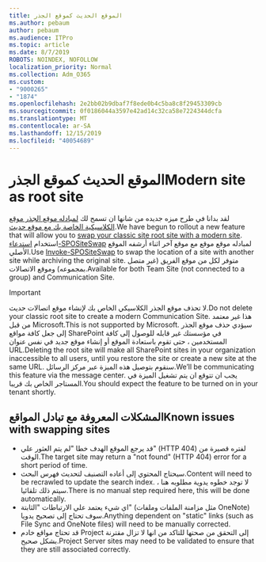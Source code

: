 ```yaml
---
title: الموقع الحديث كموقع الجذر
ms.author: pebaum
author: pebaum
ms.audience: ITPro
ms.topic: article
ms.date: 8/7/2019
ROBOTS: NOINDEX, NOFOLLOW
localization_priority: Normal
ms.collection: Adm_O365
ms.custom:
- "9000265"
- "1874"
ms.openlocfilehash: 2e2bb02b9dbaf7f8ede0b4c5ba8c8f29453309cb
ms.sourcegitcommit: 0f0186044a3597e42ad14c32ca58e7224344dcfa
ms.translationtype: MT
ms.contentlocale: ar-SA
ms.lasthandoff: 12/15/2019
ms.locfileid: "40054689"
---
```

# <a name="modern-site-as-root-site"></a><span data-ttu-id="3bcde-102">الموقع الحديث كموقع الجذر</span><span class="sxs-lookup"><span data-stu-id="3bcde-102">Modern site as root site</span></span>

<span data-ttu-id="3bcde-103">لقد بدانا في طرح ميزه جديده من شانها ان تسمح لك [لمبادله موقع الجذر موقع الكلاسيكية الخاصة بك مع موقع حديث](https://docs.microsoft.com/sharepoint/modern-root-site).</span><span class="sxs-lookup"><span data-stu-id="3bcde-103">We have begun to rollout a new feature that will allow you to [swap your classic site root site with a modern site](https://docs.microsoft.com/sharepoint/modern-root-site).</span></span> <span data-ttu-id="3bcde-104">استخدام [استدعاء-SPOSiteSwap](https://docs.microsoft.com/powershell/module/sharepoint-online/invoke-spositeswap?view=sharepoint-ps) لمبادله موقع موقع مع موقع آخر اثناء أرشفه الموقع الأصلي.</span><span class="sxs-lookup"><span data-stu-id="3bcde-104">Use [Invoke-SPOSiteSwap](https://docs.microsoft.com/powershell/module/sharepoint-online/invoke-spositeswap?view=sharepoint-ps) to swap the location of a site with another site while archiving the original site.</span></span> <span data-ttu-id="3bcde-105">متوفر لكل من موقع الفريق (غير متصل بمجموعه) وموقع الاتصالات.</span><span class="sxs-lookup"><span data-stu-id="3bcde-105">Available for both Team Site (not connected to a group) and Communication Site.</span></span>

>[!Important]
> <span data-ttu-id="3bcde-106">لا تحذف موقع الجذر الكلاسيكي الخاص بك لإنشاء موقع اتصالات حديث.</span><span class="sxs-lookup"><span data-stu-id="3bcde-106">Do not delete your classic root site to create a modern Communication Site.</span></span> <span data-ttu-id="3bcde-107">هذا غير معتمد من قبل Microsoft.</span><span class="sxs-lookup"><span data-stu-id="3bcde-107">This is not supported by Microsoft.</span></span> <span data-ttu-id="3bcde-108">سيؤدي حذف موقع الجذر إلى جعل كافة مواقع SharePoint في مؤسستك غير قابله للوصول إلى كافة المستخدمين ، حتى تقوم باستعادة الموقع أو إنشاء موقع جديد في نفس عنوان URL.</span><span class="sxs-lookup"><span data-stu-id="3bcde-108">Deleting the root site will make all SharePoint sites in your organization inaccessible to all users, until you restore the site or create a new site at the same URL.</span></span> <span data-ttu-id="3bcde-109">سنقوم بتوصيل هذه الميزة عبر مركز الرسائل.</span><span class="sxs-lookup"><span data-stu-id="3bcde-109">We’ll be communicating this feature via the message center.</span></span> <span data-ttu-id="3bcde-110">يجب ان تتوقع ان يتم تشغيل الميزة في المستاجر الخاص بك قريبا.</span><span class="sxs-lookup"><span data-stu-id="3bcde-110">You should expect the feature to be turned on in your tenant shortly.</span></span>

## <a name="known-issues-with-swapping-sites"></a><span data-ttu-id="3bcde-111">المشكلات المعروفة مع تبادل المواقع</span><span class="sxs-lookup"><span data-stu-id="3bcde-111">Known issues with swapping sites</span></span>
- <span data-ttu-id="3bcde-112">قد يرجع الموقع الهدف خطا "لم يتم العثور علي" (HTTP 404) لفتره قصيرة من الوقت.</span><span class="sxs-lookup"><span data-stu-id="3bcde-112">The target site may return a "not found" (HTTP 404) error for a short period of time.</span></span>
- <span data-ttu-id="3bcde-113">سيحتاج المحتوي إلى أعاده التصنيف لتحديث فهرس البحث.</span><span class="sxs-lookup"><span data-stu-id="3bcde-113">Content will need to be recrawled to update the search index.</span></span> <span data-ttu-id="3bcde-114">لا توجد خطوه يدوية مطلوبه هنا ، سيتم ذلك تلقائيا.</span><span class="sxs-lookup"><span data-stu-id="3bcde-114">There is no manual step required here, this will be done automatically.</span></span>
- <span data-ttu-id="3bcde-115">اي شيء يعتمد علي الارتباطات "الثابتة" (مثل مزامنة الملفات وملفات OneNote) سوف تحتاج إلى تصحيح يدويا.</span><span class="sxs-lookup"><span data-stu-id="3bcde-115">Anything dependent on "static" links (such as File Sync and OneNote files) will need to be manually corrected.</span></span>
- <span data-ttu-id="3bcde-116">قد تحتاج مواقع خادم Project إلى التحقق من صحتها للتاكد من انها لا تزال مقترنة بشكل صحيح.</span><span class="sxs-lookup"><span data-stu-id="3bcde-116">Project Server sites may need to be validated to ensure that they are still associated correctly.</span></span> 
